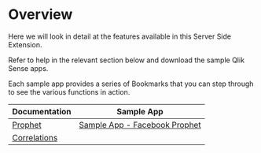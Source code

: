 # Overview

Here we will look in detail at the features available in this Server Side Extension.

Refer to help in the relevant section below and download the sample Qlik Sense apps.

Each sample app provides a series of Bookmarks that you can step through to see the various functions in action.

| Documentation | Sample App |
| --- | --- |
| [Prophet](Prophet.md) | [Sample App - Facebook Prophet](Sample_App_Prophet.qvf) |
| [Correlations](Correlation.md) | |